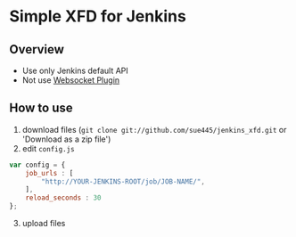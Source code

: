 # Simple XFD for Jenkins
## Overview
* Use only Jenkins default API
 * Not use [Websocket Plugin](https://wiki.jenkins-ci.org/display/JENKINS/Websocket+Plugin)

## How to use
1. download files (`git clone git://github.com/sue445/jenkins_xfd.git` or 'Download as a zip file')
2. edit `config.js`
``` javascript
var config = {
    job_urls : [
        "http://YOUR-JENKINS-ROOT/job/JOB-NAME/",
    ],
    reload_seconds : 30
};
```
3. upload files